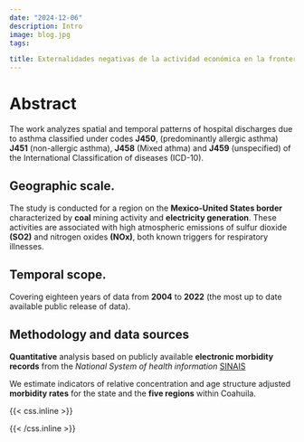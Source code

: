 ```yaml
---
date: "2024-12-06"
description: Intro
image: blog.jpg
tags:

title: Externalidades negativas de la actividad económica en la frontera Coahuila-Texas. El caso de egresos hospitalarios a causa de asma
---
```


# Abstract 

The work analyzes spatial and temporal patterns of hospital discharges due to asthma classified under codes **J450**, (predominantly allergic asthma) **J451** (non-allergic asthma), **J458** (Mixed athma) and **J459** (unspecified) of the International Classification of diseases (ICD-10).


## Geographic scale. 

The study is conducted for a region on the **Mexico-United States border** characterized by **coal** mining activity and **electricity generation**. These activities are associated with high atmospheric emissions of sulfur dioxide **(SO2)** and nitrogen oxides **(NOx)**, both known triggers for respiratory illnesses.

## Temporal scope. 

Covering eighteen years of data from **2004** to **2022** (the most up to date available public release of data). 

## Methodology and data sources

**Quantitative** analysis based on publicly available **electronic morbidity records** from the  *National System of health information*  [SINAIS](http://www.dgis.salud.gob.mx/contenidos/basesdedatos/bdc_egresoshosp_gobmx.html)

We estimate indicators of relative concentration and age structure adjusted **morbidity rates** for the state and the **five regions** within Coahuila. 


{{< css.inline >}}
<style>
.canon { background: white; width: 100%; height: auto;}
</style>
{{< /css.inline >}}
